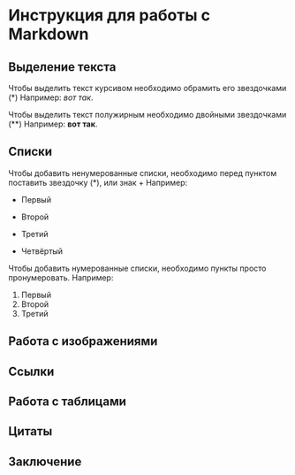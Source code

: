 # Инструкция для работы с Markdown

## Выделение текста

Чтобы выделить текст курсивом необходимо обрамить его  звездочками (*) Например: *вот так*.

Чтобы выделить текст полужирным необходимо двойными звездочками (**) Например: **вот так**.

## Списки

Чтобы добавить ненумерованные списки, необходимо перед пунктом поставить звездочку (*), или знак +
Например:

* Первый

* Второй

* Третий

* Четвёртый

Чтобы добавить нумерованные списки, необходимо пункты просто пронумеровать.
Например:

1. Первый
2. Второй
3. Третий

## Работа с изображениями

## Ссылки

## Работа с таблицами

## Цитаты

## Заключение
